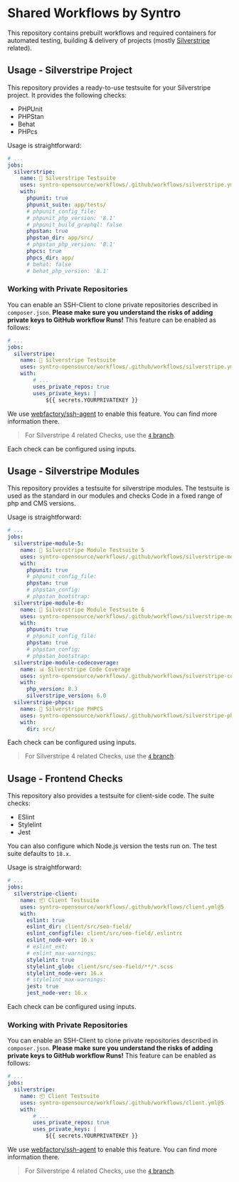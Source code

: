 # Shared Workflows by Syntro

This repository contains prebuilt workflows and required containers for
automated testing, building & delivery of projects (mostly
[Silverstripe](https://silverstripe.org) related).

## Usage - Silverstripe Project

This repository provides a ready-to-use testsuite for your Silverstripe project.
It provides the following checks:

* PHPUnit
* PHPStan
* Behat
* PHPcs

Usage is straightforward:

```yml
# ...
jobs:
  silverstripe:
    name: 🧰 Silverstripe Testsuite
    uses: syntro-opensource/workflows/.github/workflows/silverstripe.yml@5
    with:
      phpunit: true
      phpunit_suite: app/tests/
      # phpunit_config_file:
      # phpunit_php_version: '8.1'
      # phpunit_build_graphql: false
      phpstan: true
      phpstan_dir: app/src/
      # phpstan_php_version: '8.1'
      phpcs: true
      phpcs_dir: app/
      # behat: false
      # behat_php_version: '8.1'
```

### Working with Private Repositories
You can enable an SSH-Client to clone private repositories described in `composer.json`. 
**Please make sure you understand the risks of adding private keys to GitHub workflow Runs!**
This feature can be enabled as follows:
```yml
# ...
jobs:
  silverstripe:
    name: 🧰 Silverstripe Testsuite
    uses: syntro-opensource/workflows/.github/workflows/silverstripe.yml@5
    with:
        # ...
        uses_private_repos: true
        uses_private_keys: |
            ${{ secrets.YOURPRIVATEKEY }}
```
We use [webfactory/ssh-agent](https://github.com/marketplace/actions/webfactory-ssh-agent) to
enable this feature. You can find more information there.


> For Silverstripe 4 related Checks, use the [`4` branch](https://github.com/syntro-opensource/workflows/tree/4).

Each check can be configured using inputs.

## Usage - Silverstripe Modules

This repository provides a testsuite for silverstripe modules. The testsuite
is used as the standard in our modules and checks Code in a fixed range of
php and CMS versions.

Usage is straightforward:

```yml
# ...
jobs:
  silverstripe-module-5:
    name: 🧰 Silverstripe Module Testsuite 5
    uses: syntro-opensource/workflows/.github/workflows/silverstripe-module-5.yml@master
    with:
      phpunit: true
      # phpunit_config_file:
      phpstan: true
      # phpstan_config:
      # phpstan_bootstrap:
  silverstripe-module-6:
    name: 🧰 Silverstripe Module Testsuite 6
    uses: syntro-opensource/workflows/.github/workflows/silverstripe-module-6.yml@master
    with:
      phpunit: true
      # phpunit_config_file:
      phpstan: true
      # phpstan_config:
      # phpstan_bootstrap:
  silverstripe-module-codecoverage:
    name: 📊 Silverstripe Code Coverage
    uses: syntro-opensource/workflows/.github/workflows/silverstripe-codecoverage.yml@master
    with:
      php_version: 8.3
      silverstripe_version: 6.0
  silverstripe-phpcs:
    name: 🧹 Silverstripe PHPCS
    uses: syntro-opensource/workflows/.github/workflows/silverstripe-phpcs.yml@master
    with:
      dir: src/
```


Each check can be configured using inputs.

> For Silverstripe 4 related Checks, use the [`4` branch](https://github.com/syntro-opensource/workflows/tree/4).


## Usage - Frontend Checks

This repository also provides a testsuite for client-side code. The suite checks:

* ESlint
* Stylelint
* Jest

You can also configure which Node.js version the tests run on. The test suite defaults to `18.x`.

Usage is straightforward:

```yml
# ...
jobs:
  silverstripe-client:
    name: 📦 Client Testsuite
    uses: syntro-opensource/workflows/.github/workflows/client.yml@5
    with:
      eslint: true
      eslint_dir: client/src/seo-field/
      eslint_configfile: client/src/seo-field/.eslintrc
      eslint_node-ver: 16.x
      # eslint_ext:
      # eslint_max-warnings:
      stylelint: true
      stylelint_glob: client/src/seo-field/**/*.scss
      stylelint_node-ver: 16.x
      # stylelint_max-warnings:
      jest: true
      jest_node-ver: 16.x
```
Each check can be configured using inputs.

### Working with Private Repositories
You can enable an SSH-Client to clone private repositories described in `composer.json`. 
**Please make sure you understand the risks of adding private keys to GitHub workflow Runs!**
This feature can be enabled as follows:
```yml
# ...
jobs:
  silverstripe:
    name: 📦 Client Testsuite
    uses: syntro-opensource/workflows/.github/workflows/client.yml@5
    with:
        # ...
        uses_private_repos: true
        uses_private_keys: |
            ${{ secrets.YOURPRIVATEKEY }}
```
We use [webfactory/ssh-agent](https://github.com/marketplace/actions/webfactory-ssh-agent) to
enable this feature. You can find more information there.

> For Silverstripe 4 related Checks, use the [`4` branch](https://github.com/syntro-opensource/workflows/tree/4).
